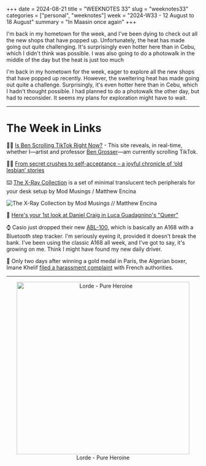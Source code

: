 +++
date = 2024-08-21
title = "WEEKNOTES 33"
slug = "weeknotes33"
categories = ["personal", "weeknotes"]
week = "2024-W33 - 12 August to 18 August"
summary = "In Maasin once again"
+++

I'm back in my hometown for the week, and I've been dying to check out all the new shops that have popped up. Unfortunately, the heat has made going out quite challenging. It's surprisingly even hotter here than in Cebu, which I didn't think was possible. I was also going to do a photowalk in the middle of the day but the heat is just too much

I'm back in my hometown for the week, eager to explore all the new shops that have popped up recently. However, the sweltering heat has made going out quite a challenge. Surprisingly, it's even hotter here than in Cebu, which I hadn't thought possible. I had planned to do a photowalk the other day, but had to reconsider. It seems my plans for exploration might have to wait.


---


# The Week in Links

🤳🏻 [Is Ben Scrolling TikTok Right Now?](https://stuckinthescroll.com/) - This site reveals, in real-time, whether I—artist and professor [Ben Grosser](http://bengrosser.com)—am currently scrolling TikTok.

👯‍♀️ [From secret crushes to self-acceptance – a joyful chronicle of ‘old lesbian’ stories](https://aeon.co/videos/from-secret-crushes-to-self-acceptance-a-joyful-chronicle-of-old-lesbian-stories)

⌨️ [The X-Ray Collection](https://www.modmusings.com/x-ray-collection#Keycaps/?ref=krabf.com) is a set of minimal translucent tech peripherals for your desk setup by Mod Musings / Matthew Encina

![The X-Ray Collection by Mod Musings // Matthew Encina](/weeknotes/weeknotes33/mod-musings-x-ray-collection.jpg "The X-Ray Collection by Mod Musings // Matthew Encina")

🎥 [Here's your 1st look at Daniel Craig in Luca Guadagnino's "Queer"](https://www.out.com/film/luca-guadagnino-queer-first-look-photos-daniel-craig-drew-starkey#rebelltitem1)

⌚ Casio just dropped their new [ABL-100](https://www.casio.com/intl/watches/casio/standard/vintage/abl-100/), which is basically an A168 with a Bluetooth step tracker. I'm seriously eyeing it, provided it doesn't break the bank. I've been using the classic A168 all week, and I've got to say, it's growing on me. Think I might have found my new daily driver.

🏅 Only two days after winning a gold medal in Paris, the Algerian boxer, Imane Khelif [filed a harassment complaint](https://apnews.com/article/paris-olympics-khelif-cyber-harassment-boxing-algeria-investigation-cfc710d52ec0830936b0b3b0758fbf0f) with French authorities.


---


<div align="center">
   <a href="https://www.last.fm/music/Lorde/Pure+Heroine"><img src="/weeknotes/weeknotes33/lorde-pure-heroine.webp" alt="Lorde - Pure Heroine" width="450">
</a>
<figcaption>Lorde - Pure Heroine</figcaption>
</figure>
</div>